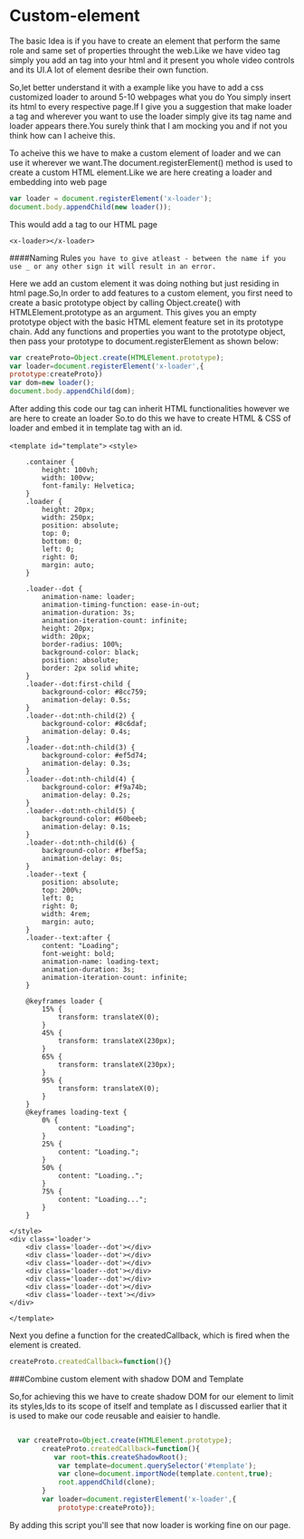 # Custom-element

The basic Idea is if you have to  create an element that perform the same role and same set of properties throught the web.Like we have video tag simply you add an tag into your html and it present you whole video controls and its UI.A lot of element desribe their own function.

So,let better understand it with a example like you have to add a css customized loader to around 5-10 webpages what you do You simply insert its html to every respective  page.If I give you a suggestion that make loader a tag and wherever you want to use the loader simply give its tag name and loader appears there.You surely think that I am mocking you and if not you think how can I acheive this.

To acheive this we have to make a custom element of loader and we can use it wherever we want.The document.registerElement() method is used to create a custom HTML element.Like we are here creating a loader and embedding into web page

```javascript
var loader = document.registerElement('x-loader');
document.body.appendChild(new loader());
```
This would add a tag to our HTML page

`<x-loader></x-loader>`

####Naming Rules
`you have to give atleast - between the name if you use _ or any other sign it will result in an error.`

Here we add an custom element it was doing nothing but just residing in html page.So,In order to add features to a custom element, you first need to create a basic prototype object by calling Object.create() with HTMLElement.prototype as an argument. This gives you an empty prototype object with the basic HTML element feature set in its prototype chain. Add any functions and properties you want to the prototype object, then pass your prototype to document.registerElement as shown below:

```javascript
var createProto=Object.create(HTMLElement.prototype);
var loader=document.registerElement('x-loader',{
prototype:createProto})
var dom=new loader();
document.body.appendChild(dom);
```
After adding this code our tag can inherit HTML functionalities however we are here to create an loader So.to do this we have to create HTML & CSS of loader and embed it in template tag with an id.

`<template id="template">`
    `<style>`
       

        .container {
            height: 100vh;
            width: 100vw;
            font-family: Helvetica;
        }
        .loader {
            height: 20px;
            width: 250px;
            position: absolute;
            top: 0;
            bottom: 0;
            left: 0;
            right: 0;
            margin: auto;
        }
         
        .loader--dot {
            animation-name: loader;
            animation-timing-function: ease-in-out;
            animation-duration: 3s;
            animation-iteration-count: infinite;
            height: 20px;
            width: 20px;
            border-radius: 100%;
            background-color: black;
            position: absolute;
            border: 2px solid white;
        }
        .loader--dot:first-child {
            background-color: #8cc759;
            animation-delay: 0.5s;
        }
        .loader--dot:nth-child(2) {
            background-color: #8c6daf;
            animation-delay: 0.4s;
        }
        .loader--dot:nth-child(3) {
            background-color: #ef5d74;
            animation-delay: 0.3s;
        }
        .loader--dot:nth-child(4) {
            background-color: #f9a74b;
            animation-delay: 0.2s;
        }
        .loader--dot:nth-child(5) {
            background-color: #60beeb;
            animation-delay: 0.1s;
        }
        .loader--dot:nth-child(6) {
            background-color: #fbef5a;
            animation-delay: 0s;
        }
        .loader--text {
            position: absolute;
            top: 200%;
            left: 0;
            right: 0;
            width: 4rem;
            margin: auto;
        }
        .loader--text:after {
            content: "Loading";
            font-weight: bold;
            animation-name: loading-text;
            animation-duration: 3s;
            animation-iteration-count: infinite;
        }

        @keyframes loader {
            15% {
                transform: translateX(0);
            }
            45% {
                transform: translateX(230px);
            }
            65% {
                transform: translateX(230px);
            }
            95% {
                transform: translateX(0);
            }
        }
        @keyframes loading-text {
            0% {
                content: "Loading";
            }
            25% {
                content: "Loading.";
            }
            50% {
                content: "Loading..";
            }
            75% {
                content: "Loading...";
            }
        }

    </style>
    <div class='loader'>
        <div class='loader--dot'></div>
        <div class='loader--dot'></div>
        <div class='loader--dot'></div>
        <div class='loader--dot'></div>
        <div class='loader--dot'></div>
        <div class='loader--dot'></div>
        <div class='loader--text'></div>
    </div>
`</template>`

Next you define a function for the createdCallback, which is fired when the element is created.

```javascript
createProto.createdCallback=function(){}
```
###Combine custom element with shadow DOM and Template

So,for achieving this we have to create shadow DOM for our element to limit its styles,Ids to its scope of itself and template as I discussed earlier that it is used to make our code reusable and eaisier to handle.

```javascript

  var createProto=Object.create(HTMLElement.prototype);
        createProto.createdCallback=function(){
           var root=this.createShadowRoot();
            var template=document.querySelector('#template');
            var clone=document.importNode(template.content,true);
            root.appendChild(clone);
        }
        var loader=document.registerElement('x-loader',{
            prototype:createProto});
```

By adding this script you'll see that now loader is working fine on our page. 
